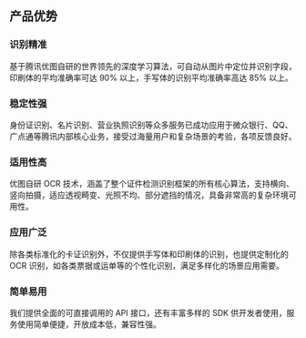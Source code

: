 ## 产品优势
### 识别精准
基于腾讯优图自研的世界领先的深度学习算法，可自动从图片中定位并识别字段，印刷体的平均准确率可达 90% 以上，手写体的识别平均准确率高达 85% 以上。

### 稳定性强
身份证识别、名片识别、营业执照识别等众多服务已成功应用于微众银行、QQ、广点通等腾讯内部核心业务，接受过海量用户和复杂场景的考验，各项反馈良好。 

### 适用性高
优图自研 OCR 技术，涵盖了整个证件检测识别框架的所有核心算法，支持横向、竖向拍摄，适应透视畸变、光照不均、部分遮挡的情况，具备非常高的复杂环境可用性。 

### 应用广泛 
除各类标准化的卡证识别外，不仅提供手写体和印刷体的识别，也提供定制化的 OCR 识别，如各类票据或运单等的个性化识别，满足多样化的场景应用需要。 

### 简单易用
我们提供全面的可直接调用的 API 接口，还有丰富多样的 SDK 供开发者使用，服务使用简单便捷，开放成本低，兼容性强。  